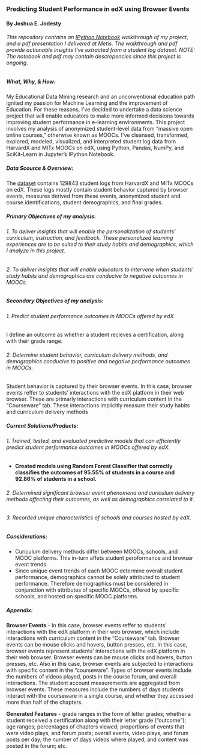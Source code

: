 ### Predicting Student Performance in edX using Browser Events
#### By Joshua E. Jodesty

###### This repository contains an [IPython Notebook](https://github.com/JEJodesty/edX_student_analysis/blob/master/edX_Student_Analysis.ipynb) walkthrough of my project, and a pdf presentation I delivered at Metis. The walkthrough and pdf provide actionable insights I've extracted from a student log dataset. NOTE: The notebook and pdf may contain descrepencies since this project is ongoing.

##### What, Why, & How:
My Educational Data Mining research and an unconventional education path ignited my passion for Machine Learning and the improvement of Education. For these reasons, I’ve decided to undertake a data science project that will enable educators to make more informed decisions towards improving student performance in e-learning environments. This project involves my analysis of anonymized student-level data from “massive open online courses,” otherwise known as MOOCs. I've cleansed, transformed, explored, modeled, visualized, and interpreted student log data from HarvardX and MITx MOOCs on edX, using Python, Pandas, NumPy, and SciKit-Learn in Jupyter’s IPython Notebook.

##### Data Scource & Overview:  
The [dataset](https://dataverse.harvard.edu/dataset.xhtml?persistentId=doi:10.7910/DVN/26147) contains 129843 student logs from HarvardX and MITx MOOCs on edX. These logs mostly contain student behavior captured by browser events, measures derived from these events, anonymized student and course identifications, student demographics, and final grades.

##### Primary Objectives of my analysis:
###### 1. To deliver insights that will enable the personalization of students' curriculum, instruction, and feedback. These personalized learning experiences are to be suited to their study habits and demographics, which I analyze in this project.
###### 2. To deliver insights that will enable educators to intervene when students' study habits and demographics are conducive to negative outcomes in MOOCs.

##### Secondary Objectives of my analysis:
###### 1. Predict student performance outcomes in MOOCs offered by edX
I define an outcome as whether a student recieves a certification, along with their grade range.
###### 2. Determine student behavior, curriculum delivery methods, and demographics conducive to positive and negative performance outcomes in MOOCs. 
Student behavior is captured by their browser events. In this case, browser events reffer to students’ interactions with the edX platform in their web browser. These are primarly interactions with curriculum content in the “Courseware” tab. These interactions implicitly measure their study habits and curriculum delivery methods

##### Current Solutions/Products:
###### 1. Trained, tested, and evaluated predictive models that can efficiently predict student performance outcomes in MOOCs offered by edX.
* **Created models using Random Forest Classifier that correctly classifies the outcomes of 95.55% of students in a course and 92.86% of students in a school.**

###### 2. Determined significant browser event phenomena and curiculum delivery methods affecting their outcomes, as well as demographics correlated to it. 

###### 3. Recorded unique characteristics of schools and courses hosted by edX.

##### Considerations: 
*	Curiculum delivery methods differ between MOOCs, schools, and MOOC platforms. This in-turn affets student peroformance and browser event trends.
*	Since unique event trends of each MOOC determine overall student performance, demographics cannot be solely attributed to student performance. Therefore demographics must be considered in conjunction with attributes of specific MOOCs, offered by specific schools, and hosted on specific MOOC platforms. 

##### Appendix:
**Browser Events** - In this case, browser events reffer to students’ interactions with the edX platform in their web browser, which include interactions with curriculum content in the “Courseware” tab. Browser events can be mouse clicks and hovers, button presses, etc. In this case, browser events represent students’ interactions with the edX platform in their web browser. Browser events can be mouse clicks and hovers, button presses, etc. Also in this case, browser events are subjected to interactions with specific content in the “courseware”. Types of browser events include the numbers of videos played, posts in the course forum, and overall interactions. The student account measurements are aggregated from browser events. These measures include the numbers of days students interact with the courseware in a single course, and whether they accessed more than half of the chapters.

**Generated Features** - grade ranges in the form of letter grades; whether a student received a certification along with their letter grade (“outcome”); age ranges; percentages of chapters viewed; proportions of events that were video plays, and forum posts; overall events, video plays, and forum posts per day; the number of days videos where played, and content was posted in the forum; etc.
